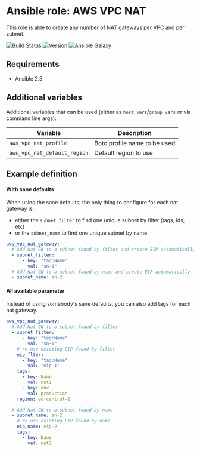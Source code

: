 # Ansible role: AWS VPC NAT

This role is able to create any number of NAT gateways per VPC and per subnet.

[![Build Status](https://travis-ci.org/Flaconi/ansible-role-aws-vpc-nat.svg?branch=master)](https://travis-ci.org/Flaconi/ansible-role-aws-vpc-nat)
[![Version](https://img.shields.io/github/tag/Flaconi/ansible-role-aws-vpc-nat.svg)](https://github.com/Flaconi/ansible-role-aws-vpc-nat/tags)
[![Ansible Galaxy](https://img.shields.io/ansible/role/d/26013.svg)](https://galaxy.ansible.com/Flaconi/aws-vpc-nat/)

## Requirements

* Ansible 2.5

## Additional variables

Additional variables that can be used (either as `host_vars`/`group_vars` or via command line args):

| Variable                     | Description                  |
|------------------------------|------------------------------|
| `aws_vpc_nat_profile`        | Boto profile name to be used |
| `aws_vpc_nat_default_region` | Default region to use        |

## Example definition

#### With sane defaults
When using the sane defaults, the only thing to configure for each nat gateway is:

* either the `subnet_filter` to find one unique subnet by filter (tags, ids, etc)
* or the `subnet_name` to find one unique subnet by name

```yml
aws_vpc_nat_gateway:
  # Add Nat GW to a subnet found by filter and create EIP automatically
  - subnet_filter:
      - key: "tag:Name"
        val: "sn-1"
  # Add Nat GW to a subnet found by name and create EIP automatically
  - subnet_name: sn-2
```

#### All available parameter
Instead of using somebody's sane defaults, you can also add tags for each nat gateway.

```yml
aws_vpc_nat_gateway:
  # Add Nat GW to a subnet found by filter
  - subnet_filter:
      - key: "tag:Name"
        val: "sn-1"
    # re-use existing EIP found by filter
    eip_flter:
      - key: "tag:Name"
        val: "eip-1"
    tags:
      - key: Name
        val: nat1
      - key: env
        val: production
    region: eu-central-1

  # Add Nat GW to a subnet found by name
  - subnet_name: sn-2
    # re-use existing EIP found by name
    eip_name: eip-2
    tags:
      - key: Name
        val: nat2
```
